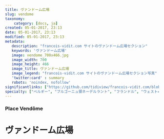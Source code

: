 ```yaml
---
title: ヴァンドーム広場
slug: vendome
taxonomy:
    category: [docs, ja]
created: 05-01-2017, 23:13
date: 05-01-2017, 23:13
modified: 05-01-2017, 23:13
metadata:
   description: "francois-vidit.com サイトのヴァンドーム広場セクション"
   keywords: 'ヴァンドーム広場'
   image: vendome_700x466.jpg
   image_width: 700
   image_height: 466
   image_title: ヴァンドーム広場
   image_legend: "francois-vidit.com サイトのヴァンドーム広場セクション写真"
   'twitter:card' : summary
   robots: 'noindex, nofollow'
significantlinks: ["https://github.com/tidiview/francois-vidit.com/blob/develop/user/sites/docs/pages/01.reference/01.paris/02.vendome/chapter.ja.md"]
specialty: ["ベルギー", "ブルゴーニュ領ネーデルラント", "フランドル", "ウェスト=フランデレン州", "ヴァンドーム広場", "ブルッヘ"]
---
```

### Place Vendôme

# ヴァン<wbr>ドーム<wbr>広場